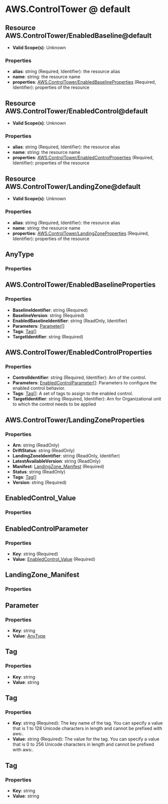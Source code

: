 # AWS.ControlTower @ default

## Resource AWS.ControlTower/EnabledBaseline@default
* **Valid Scope(s)**: Unknown
### Properties
* **alias**: string (Required, Identifier): the resource alias
* **name**: string: the resource name
* **properties**: [AWS.ControlTower/EnabledBaselineProperties](#awscontroltowerenabledbaselineproperties) (Required, Identifier): properties of the resource

## Resource AWS.ControlTower/EnabledControl@default
* **Valid Scope(s)**: Unknown
### Properties
* **alias**: string (Required, Identifier): the resource alias
* **name**: string: the resource name
* **properties**: [AWS.ControlTower/EnabledControlProperties](#awscontroltowerenabledcontrolproperties) (Required, Identifier): properties of the resource

## Resource AWS.ControlTower/LandingZone@default
* **Valid Scope(s)**: Unknown
### Properties
* **alias**: string (Required, Identifier): the resource alias
* **name**: string: the resource name
* **properties**: [AWS.ControlTower/LandingZoneProperties](#awscontroltowerlandingzoneproperties) (Required, Identifier): properties of the resource

## AnyType
### Properties

## AWS.ControlTower/EnabledBaselineProperties
### Properties
* **BaselineIdentifier**: string (Required)
* **BaselineVersion**: string (Required)
* **EnabledBaselineIdentifier**: string (ReadOnly, Identifier)
* **Parameters**: [Parameter](#parameter)[]
* **Tags**: [Tag](#tag)[]
* **TargetIdentifier**: string (Required)

## AWS.ControlTower/EnabledControlProperties
### Properties
* **ControlIdentifier**: string (Required, Identifier): Arn of the control.
* **Parameters**: [EnabledControlParameter](#enabledcontrolparameter)[]: Parameters to configure the enabled control behavior.
* **Tags**: [Tag](#tag)[]: A set of tags to assign to the enabled control.
* **TargetIdentifier**: string (Required, Identifier): Arn for Organizational unit to which the control needs to be applied

## AWS.ControlTower/LandingZoneProperties
### Properties
* **Arn**: string (ReadOnly)
* **DriftStatus**: string (ReadOnly)
* **LandingZoneIdentifier**: string (ReadOnly, Identifier)
* **LatestAvailableVersion**: string (ReadOnly)
* **Manifest**: [LandingZone_Manifest](#landingzonemanifest) (Required)
* **Status**: string (ReadOnly)
* **Tags**: [Tag](#tag)[]
* **Version**: string (Required)

## EnabledControl_Value
### Properties

## EnabledControlParameter
### Properties
* **Key**: string (Required)
* **Value**: [EnabledControl_Value](#enabledcontrolvalue) (Required)

## LandingZone_Manifest
### Properties

## Parameter
### Properties
* **Key**: string
* **Value**: [AnyType](#anytype)

## Tag
### Properties
* **Key**: string
* **Value**: string

## Tag
### Properties
* **Key**: string (Required): The key name of the tag. You can specify a value that is 1 to 128 Unicode characters in length and cannot be prefixed with aws:.
* **Value**: string (Required): The value for the tag. You can specify a value that is 0 to 256 Unicode characters in length and cannot be prefixed with aws:.

## Tag
### Properties
* **Key**: string
* **Value**: string

